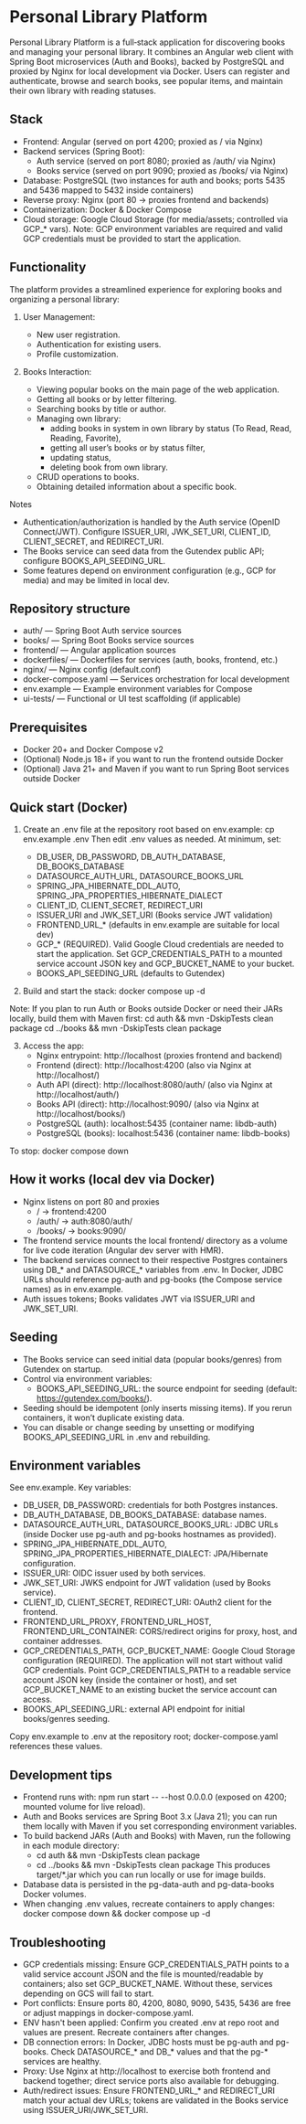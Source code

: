 # Personal Library Platform

Personal Library Platform is a full‑stack application for discovering books and managing your personal library. It combines an Angular web client with Spring Boot microservices (Auth and Books), backed by PostgreSQL and proxied by Nginx for local development via Docker. Users can register and authenticate, browse and search books, see popular items, and maintain their own library with reading statuses.

## Stack
- Frontend: Angular (served on port 4200; proxied as / via Nginx)
- Backend services (Spring Boot):
  - Auth service (served on port 8080; proxied as /auth/ via Nginx)
  - Books service (served on port 9090; proxied as /books/ via Nginx)
- Database: PostgreSQL (two instances for auth and books; ports 5435 and 5436 mapped to 5432 inside containers)
- Reverse proxy: Nginx (port 80 → proxies frontend and backends)
- Containerization: Docker & Docker Compose
- Cloud storage: Google Cloud Storage (for media/assets; controlled via GCP_* vars). Note: GCP environment variables are required and valid GCP credentials must be provided to start the application.

## Functionality
The platform provides a streamlined experience for exploring books and organizing a personal library:

1. User Management:
   - New user registration.
   - Authentication for existing users.
   - Profile customization.

2. Books Interaction:
   - Viewing popular books on the main page of the web application.
   - Getting all books or by letter filtering.
   - Searching books by title or author.
   - Managing own library:
     - adding books in system in own library by status (To Read, Read, Reading, Favorite),
     - getting all user’s books or by status filter,
     - updating status,
     - deleting book from own library.
   - CRUD operations to books.
   - Obtaining detailed information about a specific book.

Notes
- Authentication/authorization is handled by the Auth service (OpenID Connect/JWT). Configure ISSUER_URI, JWK_SET_URI, CLIENT_ID, CLIENT_SECRET, and REDIRECT_URI.
- The Books service can seed data from the Gutendex public API; configure BOOKS_API_SEEDING_URL.
- Some features depend on environment configuration (e.g., GCP for media) and may be limited in local dev.

## Repository structure
- auth/ — Spring Boot Auth service sources
- books/ — Spring Boot Books service sources
- frontend/ — Angular application sources
- dockerfiles/ — Dockerfiles for services (auth, books, frontend, etc.)
- nginx/ — Nginx config (default.conf)
- docker-compose.yaml — Services orchestration for local development
- env.example — Example environment variables for Compose
- ui-tests/ — Functional or UI test scaffolding (if applicable)

## Prerequisites
- Docker 20+ and Docker Compose v2
- (Optional) Node.js 18+ if you want to run the frontend outside Docker
- (Optional) Java 21+ and Maven if you want to run Spring Boot services outside Docker

## Quick start (Docker)
1. Create an .env file at the repository root based on env.example:
   cp env.example .env
   Then edit .env values as needed. At minimum, set:
   - DB_USER, DB_PASSWORD, DB_AUTH_DATABASE, DB_BOOKS_DATABASE
   - DATASOURCE_AUTH_URL, DATASOURCE_BOOKS_URL
   - SPRING_JPA_HIBERNATE_DDL_AUTO, SPRING_JPA_PROPERTIES_HIBERNATE_DIALECT
   - CLIENT_ID, CLIENT_SECRET, REDIRECT_URI
   - ISSUER_URI and JWK_SET_URI (Books service JWT validation)
   - FRONTEND_URL_* (defaults in env.example are suitable for local dev)
   - GCP_* (REQUIRED). Valid Google Cloud credentials are needed to start the application. Set GCP_CREDENTIALS_PATH to a mounted service account JSON key and GCP_BUCKET_NAME to your bucket.
   - BOOKS_API_SEEDING_URL (defaults to Gutendex)

2. Build and start the stack:
   docker compose up -d

Note: If you plan to run Auth or Books outside Docker or need their JARs locally, build them with Maven first:
   cd auth && mvn -DskipTests clean package
   cd ../books && mvn -DskipTests clean package

3. Access the app:
   - Nginx entrypoint: http://localhost (proxies frontend and backend)
   - Frontend (direct): http://localhost:4200 (also via Nginx at http://localhost/)
   - Auth API (direct): http://localhost:8080/auth/ (also via Nginx at http://localhost/auth/)
   - Books API (direct): http://localhost:9090/ (also via Nginx at http://localhost/books/)
   - PostgreSQL (auth): localhost:5435 (container name: libdb-auth)
   - PostgreSQL (books): localhost:5436 (container name: libdb-books)

To stop:
   docker compose down

## How it works (local dev via Docker)
- Nginx listens on port 80 and proxies
  - / -> frontend:4200
  - /auth/ -> auth:8080/auth/
  - /books/ -> books:9090/
- The frontend service mounts the local frontend/ directory as a volume for live code iteration (Angular dev server with HMR).
- The backend services connect to their respective Postgres containers using DB_* and DATASOURCE_* variables from .env. In Docker, JDBC URLs should reference pg-auth and pg-books (the Compose service names) as in env.example.
- Auth issues tokens; Books validates JWT via ISSUER_URI and JWK_SET_URI.

## Seeding
- The Books service can seed initial data (popular books/genres) from Gutendex on startup.
- Control via environment variables:
  - BOOKS_API_SEEDING_URL: the source endpoint for seeding (default: https://gutendex.com/books/).
- Seeding should be idempotent (only inserts missing items). If you rerun containers, it won’t duplicate existing data.
- You can disable or change seeding by unsetting or modifying BOOKS_API_SEEDING_URL in .env and rebuilding.

## Environment variables
See env.example. Key variables:
- DB_USER, DB_PASSWORD: credentials for both Postgres instances.
- DB_AUTH_DATABASE, DB_BOOKS_DATABASE: database names.
- DATASOURCE_AUTH_URL, DATASOURCE_BOOKS_URL: JDBC URLs (inside Docker use pg-auth and pg-books hostnames as provided).
- SPRING_JPA_HIBERNATE_DDL_AUTO, SPRING_JPA_PROPERTIES_HIBERNATE_DIALECT: JPA/Hibernate configuration.
- ISSUER_URI: OIDC issuer used by both services.
- JWK_SET_URI: JWKS endpoint for JWT validation (used by Books service).
- CLIENT_ID, CLIENT_SECRET, REDIRECT_URI: OAuth2 client for the frontend.
- FRONTEND_URL_PROXY, FRONTEND_URL_HOST, FRONTEND_URL_CONTAINER: CORS/redirect origins for proxy, host, and container addresses.
- GCP_CREDENTIALS_PATH, GCP_BUCKET_NAME: Google Cloud Storage configuration (REQUIRED). The application will not start without valid GCP credentials. Point GCP_CREDENTIALS_PATH to a readable service account JSON key (inside the container or host), and set GCP_BUCKET_NAME to an existing bucket the service account can access.
- BOOKS_API_SEEDING_URL: external API endpoint for initial books/genres seeding.

Copy env.example to .env at the repository root; docker-compose.yaml references these values.

## Development tips
- Frontend runs with: npm run start -- --host 0.0.0.0 (exposed on 4200; mounted volume for live reload).
- Auth and Books services are Spring Boot 3.x (Java 21); you can run them locally with Maven if you set corresponding environment variables.
- To build backend JARs (Auth and Books) with Maven, run the following in each module directory:
  - cd auth && mvn -DskipTests clean package
  - cd ../books && mvn -DskipTests clean package
  This produces target/*.jar which you can run locally or use for image builds.
- Database data is persisted in the pg-data-auth and pg-data-books Docker volumes.
- When changing .env values, recreate containers to apply changes: docker compose down && docker compose up -d

## Troubleshooting
- GCP credentials missing: Ensure GCP_CREDENTIALS_PATH points to a valid service account JSON and the file is mounted/readable by containers; also set GCP_BUCKET_NAME. Without these, services depending on GCS will fail to start.
- Port conflicts: Ensure ports 80, 4200, 8080, 9090, 5435, 5436 are free or adjust mappings in docker-compose.yaml.
- ENV hasn't been applied: Confirm you created .env at repo root and values are present. Recreate containers after changes.
- DB connection errors: In Docker, JDBC hosts must be pg-auth and pg-books. Check DATASOURCE_* and DB_* values and that the pg-* services are healthy.
- Proxy: Use Nginx at http://localhost to exercise both frontend and backend together; direct service ports also available for debugging.
- Auth/redirect issues: Ensure FRONTEND_URL_* and REDIRECT_URI match your actual dev URLs; tokens are validated in the Books service using ISSUER_URI/JWK_SET_URI.
